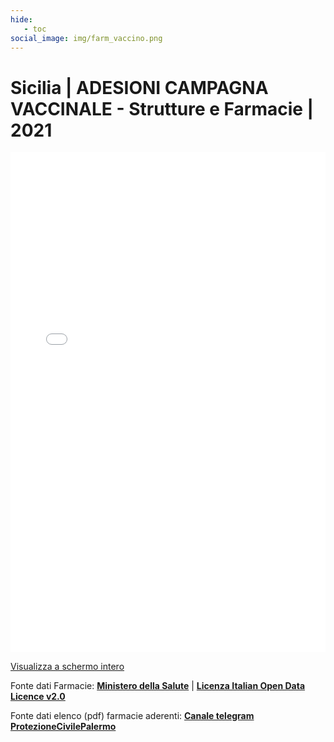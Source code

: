 ```yaml
---
hide:
   - toc
social_image: img/farm_vaccino.png
---
```

<style> 
.md-grid {max-width: 100% !important;}
</style>

# Sicilia | ADESIONI CAMPAGNA VACCINALE - Strutture e Farmacie | 2021
<iframe width="100%" height="800px" frameborder="0" allowfullscreen src="//umap.openstreetmap.fr/it/map/adesioni-campagna-vaccinale-elenco-farmacie-palerm_650232?scaleControl=false&miniMap=false&scrollWheelZoom=true&zoomControl=true&allowEdit=false&moreControl=true&searchControl=null&tilelayersControl=null&embedControl=null&datalayersControl=true&onLoadPanel=caption&captionBar=false#10/37.9372/13.7000"></iframe><p><a href="//umap.openstreetmap.fr/it/map/adesioni-campagna-vaccinale-elenco-farmacie-palerm_650232">Visualizza a schermo intero</a></p>

Fonte dati Farmacie: **[Ministero della Salute](https://www.dati.salute.gov.it/dati/dettaglioDataset.jsp?menu=dati&idPag=5)** | **[Licenza Italian Open Data Licence v2.0](http://www.dati.gov.it/iodl/2.0/)**

Fonte dati elenco (pdf) farmacie aderenti: **[Canale telegram ProtezioneCivilePalermo](https://t.me/ProtezioneCivilePalermo/1240)**